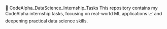 🚀 CodeAlpha_DataScience_Internship_Tasks
 This repository contains my CodeAlpha internship tasks, focusing on real-world ML applications 📈 and deepening practical data science skills.

